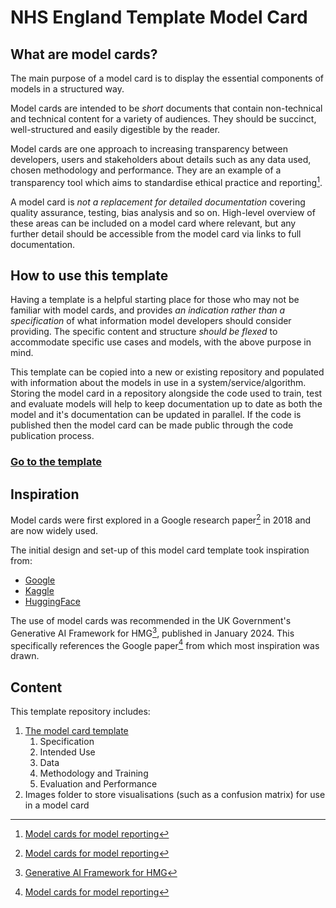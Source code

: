 # NHS England Template Model Card

## What are model cards?

The main purpose of a model card is to display the essential components of models in a structured way.

Model cards are intended to be *short* documents that contain non-technical and technical content for a variety of audiences. They should be succinct, well-structured and easily digestible by the reader.

Model cards are one approach to increasing transparency between developers, users and stakeholders about details such as any data used, chosen methodology and performance. They are an example of a transparency tool which aims to standardise ethical practice and reporting[^1].

A model card is *not a replacement for detailed documentation* covering quality assurance, testing, bias analysis and so on. High-level overview of these areas can be included on a model card where relevant, but any further detail should be accessible from the model card via links to full documentation.

## How to use this template

Having a template is a helpful starting place for those who may not be familiar with model cards, and provides *an indication rather than a specification* of what information model developers should consider providing. The specific content and structure *should be flexed* to accommodate specific use cases and models, with the above purpose in mind.

This template can be copied into a new or existing repository and populated with information about the models in use in a system/service/algorithm. Storing the model card in a repository alongside the code used to train, test and evaluate models will help to keep documentation up to date as both the model and it's documentation can be updated in parallel. If the code is published then the model card can be made public through the code publication process.

### [Go to the template](template/model_card_template.md)

## Inspiration

Model cards were first explored in a Google research paper[^1] in 2018 and are now widely used.

The initial design and set-up of this model card template took inspiration from:

* [Google](https://modelcards.withgoogle.com/object-detection)
* [Kaggle](https://www.kaggle.com/code/var0101/model-cards)
* [HuggingFace](https://huggingface.co/docs/hub/en/model-cards)

The use of model cards was recommended in the UK Government's Generative AI Framework for HMG[^2], published in January 2024. This specifically references the Google paper[^1] from which most inspiration was drawn.

## Content

This template repository includes:

1. [The model card template](template/model_card_template.md)
    1. Specification
    2. Intended Use
    3. Data
    4. Methodology and Training
    5. Evaluation and Performance
2. Images folder to store visualisations (such as a confusion matrix) for use in a model card

[^1]: [Model cards for model reporting](https://arxiv.org/pdf/1810.03993)
[^2]: [Generative AI Framework for HMG](https://www.gov.uk/government/publications/generative-ai-framework-for-hmg)
